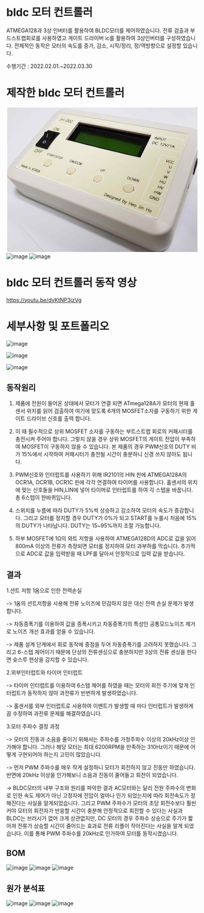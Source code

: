 # bldc 모터 컨트롤러

ATMEGA128과 3상 인버터를 활용하여 BLDC모터를 제어하였습니다. 전류 검출과 부드스트랩회로를 사용하였고 게이트 드라이버 ic를 활용하여 3상인버터를 구성하였습니다. 전체적인 동작은 모터의 속도를 증가, 감소, 시작/정리, 정/역방향으로 설정할 있습니다.

수행기간 : 2022.02.01.~2022.03.30

# 제작한 bldc 모터 컨트롤러

![./result.jpg](./1.jpg)
![image](https://github.com/jinhoheoo/bldc-motor-controller/assets/153490852/58366744-ed9d-419c-96dc-aa7d152084ff)
![image](https://github.com/jinhoheoo/bldc-motor-controller/assets/153490852/131344ba-0c0f-4662-943f-1a5fe4461441)


# bldc 모터 컨트롤러 동작 영상

https://youtu.be/dvKtNP3jzVg


# 세부사항 및 포트폴리오


![image](https://github.com/jinhoheoo/bldc-motor-controller/assets/153490852/698e1f0e-dab1-440c-8291-f51694b8112b)

![image](https://github.com/jinhoheoo/bldc-motor-controller/assets/153490852/2dda84c6-137a-4beb-a1cf-fd353e55595c)

![image](https://github.com/jinhoheoo/bldc-motor-controller/assets/153490852/95382019-5430-4f83-a4e9-944e9dd1ef3f)


## 동작원리

1. 제품에 전원이 들어온 상태에서 모터가 연결 되면 ATmega128A가 모터의 현재 홀센서 위치를 읽어 검출하여 여기에 맞도록 6개의 MOSFET소자를 구동하기 위한 게이트 드라이브 신호를 출력 합니다.

2. 이 때 필수적으로 상위 MOSFET 소자를 구동하는 부트스트랩 회로의 커패시터를 충전시켜 주어야 합니다. 그렇지 않을 경우 상위 MOSFET의 게이트 전압이 부족하여 MOSFET이 구동하지 않을 수 있습니다. 본 제품의 경우 PWM신호의 DUTY 비가 15%에서 시작하여 커패시터가 충전될 시간이 충분하니 신경 쓰지 않아도 됩니다.

3. PWM신호와 인터럽트를 사용하기 위해 IR2101의 HIN 핀에 ATMEGA128A의 OCR1A, OCR1B, OCR1C 핀에 각각 연결하여 타이머를 사용합니다. 홀센서의 위치에 맞는 신호들을 HIN,LIN에 넣어 타이머로 인터럽트를 하여 각 스텝을 바꿉니다. 총 6스텝이 한바퀴입니다.

4. 스위치를 누름에 따라 DUTY가 5%씩 상승하고 감소하여 모터의 속도가 증감합니다. 그리고 모터를 정지할 경우 DUTY가 0%가 되고 START를 누를시 처음에 15%의 DUTY가 나타납니다.  DUTY는 15~95%까지 조절 가능합니다.

5. 하부 MOSFET에 1Ω의 와트 저항을 사용하여 ATMEGA128D의 ADC로 값을 읽어 800mA 이상의 전류가 측정되면 모터를 정지하여 모터 과부하를 막습니다. 추가적으로 ADC로 값을 입력받을 때 LPF를 달아서 안정적으로 입력 값을 받습니다.

## 결과

1.션트 저항 1옴으로 인한 전력손실

-> 1옴의 션트저항을 사용해 전류 노이즈에 민감하지 않은 대신 전력 손실 문제가 발생합니다.

-> 차동증폭기를 이용하여 값을 증폭시키고 차동증폭기의 특성인 공통모드노이즈 제거로 노이즈 개선 효과를 얻을 수 있습니다.

-> 제품 설계 단계에서 회로 동작에 중점을 두어 차동증폭기를 고려하지 못했습니다. 그리고 6-스텝 제어이기 때문에 단상의 전류센싱으로 충분하지만 3상의 전류 센싱을 한다면 슛스루 현상을 감지할 수 있습니다.   

2.외부인터럽트와 타이머 인터럽트 

-> 타이머 인터럽트를 이용하여 6스텝 제어를 하였을 때는 모터의 회전 주기에 맞게 인터럽트가 동작하지 않아 과전류가 빈번하게 발생하였습니다.

-> 홀센서를 외부 인터럽트로 사용하여 이벤트가 발생할 때 마다 인터럽트가 발생하게 끔 수정하여 과전류 문제를 해결하였습니다.

3.모터 주파수 결정 과정

-> 모터의 진동과 소음을 줄이기 위해서는 주파수를 가청주파수 이상의 20kHz이상 인가해야 합니다. 그러나 해당 모터는 최대 6200RPM을 만족하는 310Hz이기 때문에 어떻게 구현되어야 하는지 고민이 많았습니다. 

-> 먼저 PWM 주파수를 매우 작게 설정하니 모터가 회전하지 않고 진동만 하였습니다. 반면에 20kHz 이상을 인가해보니 소음과 진동이 줄어들고 회전이 되었습니다. 

-> BLDC모터의 내부 구조와 원리를 파악한 결과 AC모터와는 달리 전원 주파수의 변화로 인한 속도 제어가 아닌 고정자에 전압이 얼마나 인가 되었는지에 따라 회전속도가 정해진다는 사실을 알게되었습니다. 그리고 PWM 주파수가 모터의 초당 회전수보다 훨씬 커야 모터의 회전자가 반응할 시간이 충분해 안정적으로 회전할 수 있다는 사실과 BLDC는 브러시가 없어 크게 상관없지만, DC 모터의 경우 주파수 상승으로 주기가 짧아져 전류가 상승할 시간이 줄어드는 효과로 전류 리플이 작아진다는 사실을 알게 되었습니다. 이를 통해 PWM 주파수를 20kHz로 인가하여 모터를 동작시켰습니다.

## BOM

![image](https://github.com/jinhoheoo/bldc-motor-controller/assets/153490852/20e52d8b-f6db-4445-8a34-d941e57f0a40)
![image](https://github.com/jinhoheoo/bldc-motor-controller/assets/153490852/53fdf00b-d043-403b-8123-1faca066524b)
![image](https://github.com/jinhoheoo/bldc-motor-controller/assets/153490852/4482a5a7-2b9d-4ed2-9aaf-3084f5c8c0e9)


## 원가 분석표

![image](https://github.com/jinhoheoo/bldc-motor-controller/assets/153490852/b01a4771-00f2-4a2f-b5ca-f6743c184cf0)
![image](https://github.com/jinhoheoo/bldc-motor-controller/assets/153490852/b01b3316-3737-4b24-a552-feb465d05044)
![image](https://github.com/jinhoheoo/bldc-motor-controller/assets/153490852/b6c3964f-8697-418c-afbc-fc00abf3c795)





